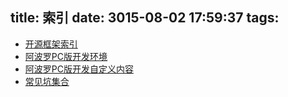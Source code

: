 title: 索引
date: 3015-08-02 17:59:37
tags:
---

*   [开源框架索引](/2015/08/02/openSource/)
*   [阿波罗PC版开发环境](/2015/08/02/standard/)
*   [阿波罗PC版开发自定义内容](/2015/09/01/apollo-pc/)
*   [常见坑集合](/2015/09/01/standard-1/)

